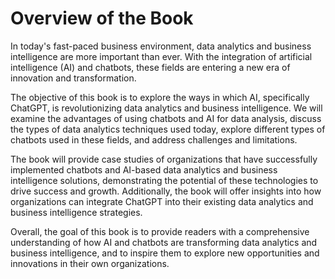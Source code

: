 Overview of the Book
==================================

In today's fast-paced business environment, data analytics and business intelligence are more important than ever. With the integration of artificial intelligence (AI) and chatbots, these fields are entering a new era of innovation and transformation.

The objective of this book is to explore the ways in which AI, specifically ChatGPT, is revolutionizing data analytics and business intelligence. We will examine the advantages of using chatbots and AI for data analysis, discuss the types of data analytics techniques used today, explore different types of chatbots used in these fields, and address challenges and limitations.

The book will provide case studies of organizations that have successfully implemented chatbots and AI-based data analytics and business intelligence solutions, demonstrating the potential of these technologies to drive success and growth. Additionally, the book will offer insights into how organizations can integrate ChatGPT into their existing data analytics and business intelligence strategies.

Overall, the goal of this book is to provide readers with a comprehensive understanding of how AI and chatbots are transforming data analytics and business intelligence, and to inspire them to explore new opportunities and innovations in their own organizations.
